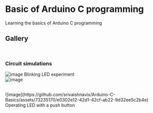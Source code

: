 <h1> Basic of Arduino C programming </h1>
Learning the basics of Arduino C programming
<br/>
<h2> Gallery </h2>
<br/>
<h3> Circuit simulations </h3>

![image](https://github.com/srivaishnavix/Arduino-C-Basics/assets/73235170/b0dab91b-dbab-44fa-bec5-48c2a3a77b84)
Blinking LED experiment
<br/>
![image](https://github.com/srivaishnavix/Arduino-C-Basics/assets/73235170/077a7031-2db0-4ad0-9df4-98f6f6e898c0)

<br/>
![image](https://github.com/srivaishnavix/Arduino-C-Basics/assets/73235170/e0302e12-42d1-42cf-ab22-9d32ee5c2b4e)
Operating LED with a push button
